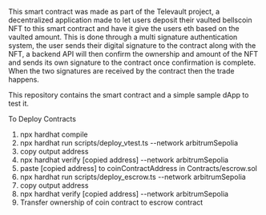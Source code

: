This smart contract was made as part of the Televault project, a decentralized application made to let users deposit their vaulted bellscoin NFT to this smart contract and have it give the users eth based on the vaulted amount. This is done through a multi signature authentication system, the user sends their digital signature to the contract along with the NFT, a backend API will then confirm the ownership and amount of the NFT and sends its own signature to the contract once confirmation is complete. When the two signatures are received by the contract then the trade happens. 

This repository contains the smart contract and a simple sample dApp to test it.

To Deploy Contracts

1. npx hardhat compile
2. npx hardhat run scripts/deploy_vtest.ts --network arbitrumSepolia
3. copy output address
4. npx hardhat verify [copied address] --network arbitrumSepolia
5. paste [copied address] to coinContractAddress in Contracts/escrow.sol
6. npx hardhat run scripts/deploy_escrow.ts --network arbitrumSepolia
7. copy output address
8. npx hardhat verify [copied address] --network arbitrumSepolia
9. Transfer ownership of coin contract to escrow contract
